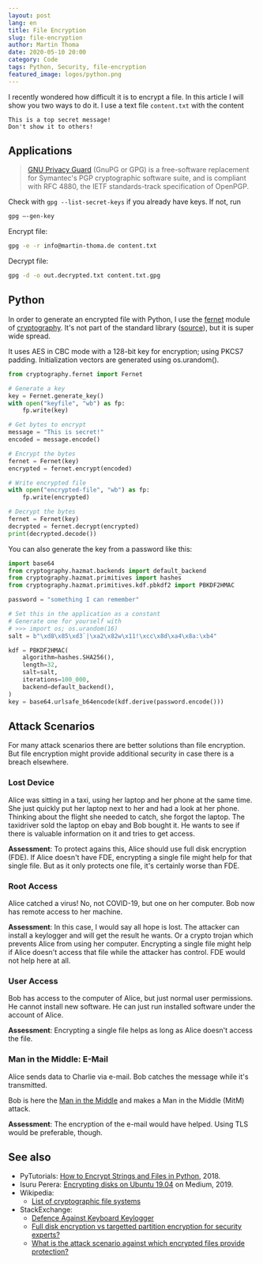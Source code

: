 ```yaml
---
layout: post
lang: en
title: File Encryption
slug: file-encryption
author: Martin Thoma
date: 2020-05-10 20:00
category: Code
tags: Python, Security, file-encryption
featured_image: logos/python.png
---
```

I recently wondered how difficult it is to encrypt a file. In this article I
will show you two ways to do it. I use a text file `content.txt` with the
content

```text
This is a top secret message!
Don't show it to others!
```

## Applications

> [GNU Privacy Guard](https://en.wikipedia.org/wiki/GNU_Privacy_Guard) (GnuPG
> or GPG) is a free-software replacement for Symantec's PGP cryptographic
> software suite, and is compliant with RFC 4880, the IETF standards-track
> specification of OpenPGP.

Check with `gpg --list-secret-keys` if you already have keys. If not, run

```bash
gpg –-gen-key
```

Encrypt file:

```bash
gpg -e -r info@martin-thoma.de content.txt
```

Decrypt file:

```bash
gpg -d -o out.decrypted.txt content.txt.gpg
```

## Python

In order to generate an encrypted file with Python, I use the [fernet](https://cryptography.io/en/latest/fernet/) module of [cryptography](https://pypi.org/project/cryptography/).
It's not part of the standard library ([source](https://docs.python.org/3/library/crypto.html)), but
it is super wide spread.

It uses AES in CBC mode with a 128-bit key for encryption; using PKCS7 padding. Initialization vectors are generated using os.urandom().


```python
from cryptography.fernet import Fernet

# Generate a key
key = Fernet.generate_key()
with open("keyfile", "wb") as fp:
    fp.write(key)

# Get bytes to encrypt
message = "This is secret!"
encoded = message.encode()

# Encrypt the bytes
fernet = Fernet(key)
encrypted = fernet.encrypt(encoded)

# Write encrypted file
with open("encrypted-file", "wb") as fp:
    fp.write(encrypted)

# Decrypt the bytes
fernet = Fernet(key)
decrypted = fernet.decrypt(encrypted)
print(decrypted.decode())
```

You can also generate the key from a password like this:

```python
import base64
from cryptography.hazmat.backends import default_backend
from cryptography.hazmat.primitives import hashes
from cryptography.hazmat.primitives.kdf.pbkdf2 import PBKDF2HMAC

password = "something I can remember"

# Set this in the application as a constant
# Generate one for yourself with
# >>> import os; os.urandom(16)
salt = b"\xd8\x85\xd3`|\xa2\x82w\x11!\xcc\x8d\xa4\x8a:\xb4"

kdf = PBKDF2HMAC(
    algorithm=hashes.SHA256(),
    length=32,
    salt=salt,
    iterations=100_000,
    backend=default_backend(),
)
key = base64.urlsafe_b64encode(kdf.derive(password.encode()))
```


## Attack Scenarios

For many attack scenarios there are better solutions than file encryption. But
file encryption might provide additional security in case there is a breach
elsewhere.

### Lost Device

Alice was sitting in a taxi, using her laptop and her phone at the same time.
She just quickly put her laptop next to her and had a look at her phone.
Thinking about the flight she needed to catch, she forgot the laptop. The
taxidriver sold the laptop on ebay and Bob bought it. He wants to see if there
is valuable information on it and tries to get access.

**Assessment**: To protect agains this, Alice should use full disk encryption
(FDE). If Alice doesn't have FDE, encrypting a single file might help for that
single file. But as it only protects one file, it's certainly worse than FDE.

### Root Access

Alice catched a virus! No, not COVID-19, but one on her computer. Bob now has
remote access to her machine.

**Assessment**: In this case, I would say all hope is lost. The attacker can
install a keylogger and will get the result he wants. Or a crypto trojan which
prevents Alice from using her computer. Encrypting a single file might help if
Alice doesn't access that file while the attacker has control. FDE would not
help here at all.

### User Access

Bob has access to the computer of Alice, but just normal user permissions. He
cannot install new software. He can just run installed software under the
account of Alice.

**Assessment**: Encrypting a single file helps as long as Alice doesn't access
the file.


### Man in the Middle: E-Mail

Alice sends data to Charlie via e-mail. Bob catches the message while it's
transmitted.

Bob is here the [Man in the Middle](https://en.wikipedia.org/wiki/Man-in-the-middle_attack)
and makes a Man in the Middle (MitM) attack.

**Assessment**: The encryption of the e-mail would have helped. Using TLS would
be preferable, though.


## See also

* PyTutorials: [How to Encrypt Strings and Files in Python](https://www.youtube.com/watch?v=H8t4DJ3Tdrg), 2018.
* Isuru Perera: [Encrypting disks on Ubuntu 19.04](https://medium.com/@chrishantha/encrypting-disks-on-ubuntu-19-04-b50bfc65182a) on Medium, 2019.
* Wikipedia:
    * [List of cryptographic file systems](https://en.wikipedia.org/wiki/List_of_cryptographic_file_systems)
* StackExchange:
    * [Defence Against Keyboard Keylogger](https://security.stackexchange.com/q/44268/3286)
    * [Full disk encryption vs targetted partition encryption for security experts?](https://security.stackexchange.com/q/197131/3286)
    * [What is the attack scenario against which encrypted files provide protection?](https://security.stackexchange.com/q/231408/3286)
